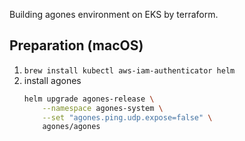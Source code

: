 Building agones environment on EKS by terraform.

## Preparation (macOS)
1. `brew install kubectl aws-iam-authenticator helm`
2. install agones
    ```bash
    helm upgrade agones-release \
        --namespace agones-system \
        --set "agones.ping.udp.expose=false" \
        agones/agones
    ```
